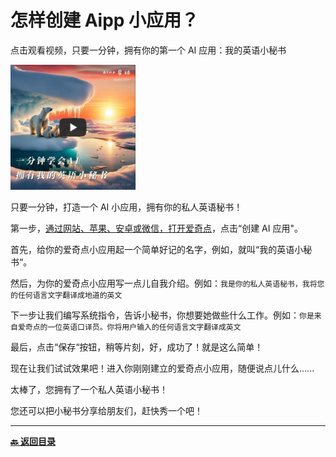 # 怎样创建 Aipp 小应用？

点击观看视频，只要一分钟，拥有你的第一个 AI 应用：我的英语小秘书

<a target="_blank" href="https://www.bilibili.com/video/BV1jx4y1e7Sh/?share_source=copy_web&vd_source=5f34a77750977d6488d750c86bd000f9" title="一分钟学会AI：拥有我的英语小秘书"><img src="../images/20240226-video-cover.jpg" alt="一分钟学会AI：拥有我的英语小秘书" width="200" height="200"/></a>

只要一分钟，打造一个 AI 小应用，拥有你的私人英语秘书！

第一步，[通过网站、苹果、安卓或微信，打开爱奇点](https://links.aippia.com)，点击“创建 AI 应用"。

首先，给你的爱奇点小应用起一个简单好记的名字，例如，就叫“我的英语小秘书“。

然后，为你的爱奇点小应用写一点儿自我介绍。例如：`我是你的私人英语秘书，我将您的任何语言文字翻译成地道的英文`

下一步让我们编写系统指令，告诉小秘书，你想要她做些什么工作。例如：`你是来自爱奇点的一位英语口译员。你将用户输入的任何语言文字翻译成英文`

最后，点击“保存“按钮，稍等片刻，好，成功了！就是这么简单！

现在让我们试试效果吧！进入你刚刚建立的爱奇点小应用，随便说点儿什么......

太棒了，您拥有了一个私人英语小秘书！

您还可以把小秘书分享给朋友们，赶快秀一个吧！

---

**[🔙️ 返回目录](../README.md)**
